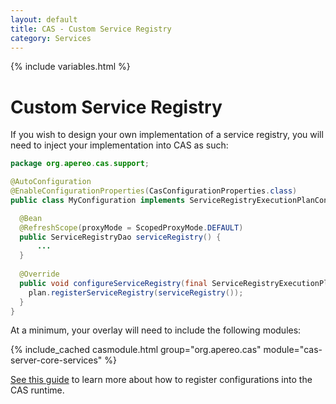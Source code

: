 ```yaml
---
layout: default
title: CAS - Custom Service Registry
category: Services
---
```


{% include variables.html %}

# Custom Service Registry

If you wish to design your own implementation of a service registry, you will need to inject your implementation into CAS as such:

```java
package org.apereo.cas.support;

@AutoConfiguration
@EnableConfigurationProperties(CasConfigurationProperties.class)
public class MyConfiguration implements ServiceRegistryExecutionPlanConfigurer {

  @Bean
  @RefreshScope(proxyMode = ScopedProxyMode.DEFAULT)
  public ServiceRegistryDao serviceRegistry() {
      ...
  }
  
  @Override
  public void configureServiceRegistry(final ServiceRegistryExecutionPlan plan) {
    plan.registerServiceRegistry(serviceRegistry());
  }
}
```

At a minimum, your overlay will need to include the following modules:

{% include_cached casmodule.html group="org.apereo.cas" module="cas-server-core-services" %}

[See this guide](../configuration/Configuration-Management-Extensions.html) to learn more about how to register configurations into the CAS runtime.
